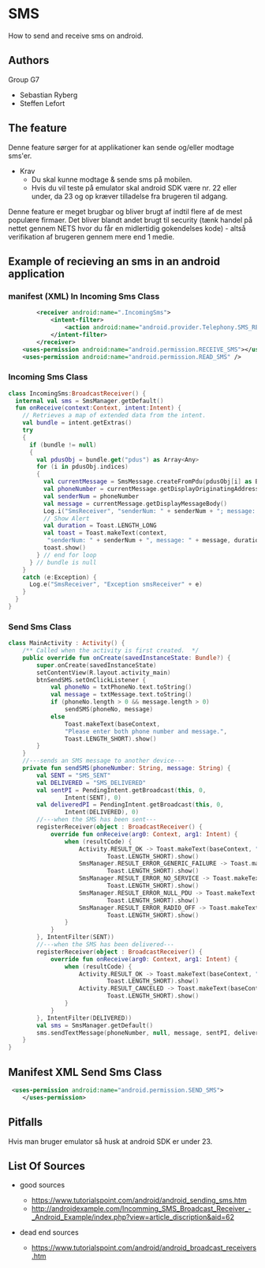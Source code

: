 # SMS


How to send and receive sms on android.

## Authors
Group G7
* Sebastian Ryberg
* Steffen Lefort


## The feature
Denne feature sørger for at applikationer kan sende og/eller modtage sms'er.

*  Krav
    *  Du skal kunne modtage & sende sms på mobilen.
    *  Hvis du vil teste på emulator skal android SDK være nr. 22 eller under, da 23 og op kræver tilladelse fra brugeren til adgang.
    
Denne feature er meget brugbar og bliver brugt af indtil flere af de mest populære firmaer. Det bliver blandt andet brugt til security (tænk handel på nettet gennem NETS hvor du får en midlertidig gokendelses kode) - altså verifikation af brugeren gennem mere end 1 medie. 



## Example of recieving an sms in an android application

### manifest (XML) In Incoming Sms Class
```xml
        <receiver android:name=".IncomingSms"> 
            <intent-filter>
                <action android:name="android.provider.Telephony.SMS_RECEIVED" />
            </intent-filter>
        </receiver>
    <uses-permission android:name="android.permission.RECEIVE_SMS"></uses-permission>
    <uses-permission android:name="android.permission.READ_SMS" />
```

### Incoming Sms Class
```kotlin
class IncomingSms:BroadcastReceiver() {
  internal val sms = SmsManager.getDefault()
  fun onReceive(context:Context, intent:Intent) {
    // Retrieves a map of extended data from the intent.
    val bundle = intent.getExtras()
    try
    {
      if (bundle != null)
      {
        val pdusObj = bundle.get("pdus") as Array<Any>
        for (i in pdusObj.indices)
        {
          val currentMessage = SmsMessage.createFromPdu(pdusObj[i] as ByteArray)
          val phoneNumber = currentMessage.getDisplayOriginatingAddress()
          val senderNum = phoneNumber
          val message = currentMessage.getDisplayMessageBody()
          Log.i("SmsReceiver", "senderNum: " + senderNum + "; message: " + message)
          // Show Alert
          val duration = Toast.LENGTH_LONG
          val toast = Toast.makeText(context,
           "senderNum: " + senderNum + ", message: " + message, duration)
          toast.show()
        } // end for loop
      } // bundle is null
    }
    catch (e:Exception) {
      Log.e("SmsReceiver", "Exception smsReceiver" + e)
    }
  }
}
```



### Send Sms Class
```kotlin
class MainActivity : Activity() {
    /** Called when the activity is first created.  */
    public override fun onCreate(savedInstanceState: Bundle?) {
        super.onCreate(savedInstanceState)
        setContentView(R.layout.activity_main)
        btnSendSMS.setOnClickListener {
            val phoneNo = txtPhoneNo.text.toString()
            val message = txtMessage.text.toString()
            if (phoneNo.length > 0 && message.length > 0)
                sendSMS(phoneNo, message)
            else
                Toast.makeText(baseContext,
                "Please enter both phone number and message.",
                Toast.LENGTH_SHORT).show()
        }
    }
    //---sends an SMS message to another device---
    private fun sendSMS(phoneNumber: String, message: String) {
        val SENT = "SMS_SENT"
        val DELIVERED = "SMS_DELIVERED"
        val sentPI = PendingIntent.getBroadcast(this, 0,
                Intent(SENT), 0)
        val deliveredPI = PendingIntent.getBroadcast(this, 0,
                Intent(DELIVERED), 0)
        //---when the SMS has been sent---
        registerReceiver(object : BroadcastReceiver() {
            override fun onReceive(arg0: Context, arg1: Intent) {
                when (resultCode) {
                    Activity.RESULT_OK -> Toast.makeText(baseContext, "SMS sent",
                            Toast.LENGTH_SHORT).show()
                    SmsManager.RESULT_ERROR_GENERIC_FAILURE -> Toast.makeText(baseContext, "Generic failure",
                            Toast.LENGTH_SHORT).show()
                    SmsManager.RESULT_ERROR_NO_SERVICE -> Toast.makeText(baseContext, "No service",
                            Toast.LENGTH_SHORT).show()
                    SmsManager.RESULT_ERROR_NULL_PDU -> Toast.makeText(baseContext, "Null PDU",
                            Toast.LENGTH_SHORT).show()
                    SmsManager.RESULT_ERROR_RADIO_OFF -> Toast.makeText(baseContext, "Radio off",
                            Toast.LENGTH_SHORT).show()
                }
            }
        }, IntentFilter(SENT))
        //---when the SMS has been delivered---
        registerReceiver(object : BroadcastReceiver() {
            override fun onReceive(arg0: Context, arg1: Intent) {
                when (resultCode) {
                    Activity.RESULT_OK -> Toast.makeText(baseContext, "SMS delivered",
                            Toast.LENGTH_SHORT).show()
                    Activity.RESULT_CANCELED -> Toast.makeText(baseContext, "SMS not delivered",
                            Toast.LENGTH_SHORT).show()
                }
            }
        }, IntentFilter(DELIVERED))
        val sms = SmsManager.getDefault()
        sms.sendTextMessage(phoneNumber, null, message, sentPI, deliveredPI)
    }
}
```
## Manifest XML Send Sms Class
```xml
 <uses-permission android:name="android.permission.SEND_SMS">
    </uses-permission>
```

## Pitfalls 
Hvis man bruger emulator så husk at android SDK er under 23.


## List Of Sources

* good sources
    * https://www.tutorialspoint.com/android/android_sending_sms.htm
    * http://androidexample.com/Incomming_SMS_Broadcast_Receiver_-_Android_Example/index.php?view=article_discription&aid=62
 
* dead end sources
    * https://www.tutorialspoint.com/android/android_broadcast_receivers.htm






